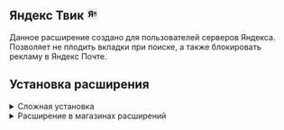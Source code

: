 <div>
  <h2>Яндекс Твик <img src="images/icon-32.png" width="20px"></h2>
  <p>Данное расширение создано для пользователей серверов Яндекса. <br>Позволяет не плодить вкладки при поиске, а также блокировать рекламу в Яндекс Почте.</p>
</div>

<div>
<h2>Установка расширения</h2>

<details>
<summary>Cложная установка</summary>

1. Открыть страницу (chrome://extensions)
2. Включить режим разработчика (правый верхний угол)
3. Загрузить распакованное расширение (левый верхний угол)

</details>

<details>
<summary>Расширение в магазинах расширений</summary> 

1. https://chromewebstore.google.com/detail/одна-вкладка-поиска-яндек/gdmgaolhbllpodgbdpmgbcdnplkcijcd?authuser=1&hl=ru.
</details>
</div>
